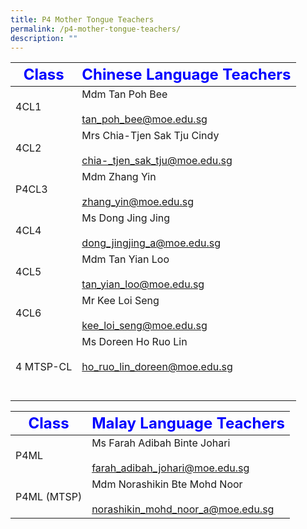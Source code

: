 ```yaml
---
title: P4 Mother Tongue Teachers
permalink: /p4-mother-tongue-teachers/
description: ""
---
```

|     <strong style="color: blue; font-size: 24px;">Class</strong>|<strong style="color: blue; font-size: 24px;">Chinese Language Teachers</strong>|
| -------------------------------- | ---------------------------------------------------- |
| 4CL1 | Mdm Tan Poh Bee <br><br><a href="mailto:tan_poh_bee@moe.edu.sg">tan_poh_bee@moe.edu.sg </a>|
| 4CL2 | Mrs Chia-Tjen Sak Tju Cindy<br><br><a href="mailto:chia-_tjen_sak_tju@moe.edu.sg">chia-_tjen_sak_tju@moe.edu.sg </a>|
| P4CL3 | Mdm Zhang Yin  <br><br><a href="mailto:zhang_yin@moe.edu.sg=">zhang_yin@moe.edu.sg</a>|
| 4CL4| Ms Dong Jing Jing<br><br><a href="mailto:dong_jingjing_a@moe.edu.sg">dong_jingjing_a@moe.edu.sg</a>|
| 4CL5 | Mdm Tan Yian Loo<br><br><a href="mailto:tan_yian_loo@moe.edu.sg">tan_yian_loo@moe.edu.sg </a>|
| 4CL6| Mr Kee Loi Seng<br><br><a href="mailto:kee_loi_seng@moe.edu.sg">kee_loi_seng@moe.edu.sg</a>|
| 4 MTSP-CL | Ms Doreen Ho Ruo Lin <br><br><a href="mailto:ho_ruo_lin_doreen@moe.edu.sg">ho_ruo_lin_doreen@moe.edu.sg</a><br><br><br>|

|     <strong style="color: blue; font-size: 24px;">Class</strong>|<strong style="color: blue; font-size: 24px;">Malay Language Teachers</strong>|
| -------------------------------- | ---------------------------------------------------- |
| P4ML | Ms Farah Adibah Binte Johari <br><br><a href="mailto:farah_adibah_johari@moe.edu.sg">farah_adibah_johari@moe.edu.sg</a>|
| P4ML (MTSP) | Mdm Norashikin Bte Mohd Noor <br><br><a href="mailto:norashikin_mohd_noor_a@moe.edu.sg">norashikin_mohd_noor_a@moe.edu.sg</a>|